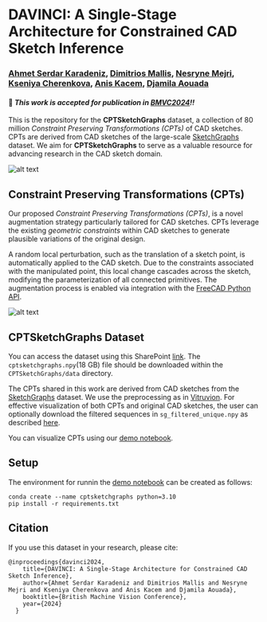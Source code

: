 # DAVINCI: A Single-Stage Architecture for Constrained CAD Sketch Inference
### [Ahmet Serdar Karadeniz](https://askaradeniz.github.io/), [Dimitrios Mallis](https://dimitrismallis.github.io/), [Nesryne Mejri](https://www.uni.lu/snt-en/people/nesryne-mejri/), [Kseniya Cherenkova](https://www.linkedin.com/in/kseniya-cherenkova-a3a65a54/), [Anis Kacem](https://www.uni.lu/snt-en/people/anis-kacem/), [Djamila Aouada](https://www.uni.lu/snt-en/people/djamila-aouada/)

#### 🎉 _This work is accepted for publication in [BMVC2024](https://bmvc2024.org/)!!_


This is the repository for the **CPTSketchGraphs** dataset, a collection of 80 million *Constraint Preserving Transformations (CPTs)* of CAD sketches. CPTs are derived from CAD sketches of the large-scale [SketchGraphs](https://github.com/PrincetonLIPS/SketchGraphs/tree/master) dataset. We aim for **CPTSketchGraphs** to serve as a valuable resource for advancing research in the CAD sketch domain.

![alt text](assets/cpt_figure.png "Examples of Constraint Preservint Transformations (CPTs) of CAD sketches.")

## Constraint Preserving Transformations (CPTs)

Our proposed *Constraint Preserving Transformations (CPTs)*, is a novel augmentation strategy particularly tailored for CAD sketches. CPTs leverage the existing _geometric constraints_ within CAD sketches to generate plausible variations of the original design. 

A random local perturbation, such as the translation of a sketch point, is automatically applied to the CAD sketch. Due to the constraints associated with the manipulated point, this local change cascades across the sketch, modifying the parameterization of all connected primitives. The augmentation process is enabled via integration with the [FreeCAD Python API](https://wiki.freecad.org/FreeCAD_API). 

![alt text](assets/cpt_mechanism.png "The CPT augmentation Strategy")

## CPTSketchGraphs Dataset
You can access the dataset using this SharePoint [link](). The `cptsketchgraphs.npy`(18 GB) file should be downloaded within the `CPTSketchGraphs/data` directory.

The CPTs shared in this work are derived from CAD sketches from the [SketchGraphs](https://github.com/PrincetonLIPS/SketchGraphs/tree/master) dataset. We use the preprocessing as in [Vitruvion](https://github.com/PrincetonLIPS/vitruvion/tree/main). For effective visualization of both CPTs and original CAD sketches, the user can optionally download the filtered sequences in `sg_filtered_unique.npy` as described [here](https://github.com/PrincetonLIPS/vitruvion/tree/main?tab=readme-ov-file#data).

You can visualize CPTs using our [demo notebook](show_cpts.ipynb).


## Setup
The environment for runnin the [demo notebook](show_cpts.ipynb) can be created as follows:

```
conda create --name cptsketchgraphs python=3.10
pip install -r requirements.txt
```


## Citation
If you use this dataset in your research, please cite:

```
@inproceedings{davinci2024,
    title={DAVINCI: A Single-Stage Architecture for Constrained CAD Sketch Inference},
    author={Ahmet Serdar Karadeniz and Dimitrios Mallis and Nesryne Mejri and Kseniya Cherenkova and Anis Kacem and Djamila Aouada},
    booktitle={British Machine Vision Conference},
    year={2024}
  }
```